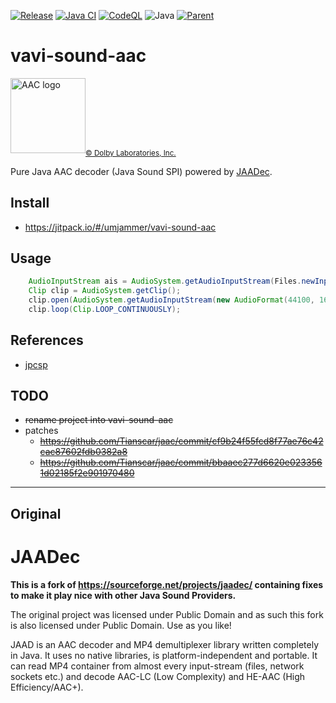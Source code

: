 [![Release](https://jitpack.io/v/umjammer/vavi-sound-aac.svg)](https://jitpack.io/#umjammer/vavi-sound-aac)
[![Java CI](https://github.com/umjammer/vavi-sound-aac/actions/workflows/maven.yml/badge.svg)](https://github.com/umjammer/vavi-sound-aac/actions/workflows/maven.yml)
[![CodeQL](https://github.com/umjammer/vavi-sound-aac/actions/workflows/codeql.yml/badge.svg)](https://github.com/umjammer/vavi-sound-aac/actions/workflows/codeql.yml)
![Java](https://img.shields.io/badge/Java-17-b07219)
[![Parent](https://img.shields.io/badge/Parent-vavi--sound--sandbox-pink)](https://github.com/umjammer/vavi-sound-sandbox)

# vavi-sound-aac

<img src="https://github.com/umjammer/vavi-image-avif/assets/493908/58a132fd-ba3d-4309-9481-2b86fc885f14" width="120" alt="AAC logo"/><sub><a href="https://www.dolby.com/">© Dolby Laboratories, Inc.</a></sub>

Pure Java AAC decoder (Java Sound SPI) powered by [JAADec](https://github.com/DV8FromTheWorld/JAADec).

## Install

* https://jitpack.io/#/umjammer/vavi-sound-aac

## Usage

```java
    AudioInputStream ais = AudioSystem.getAudioInputStream(Files.newInputStream(Paths.get(m4a)));
    Clip clip = AudioSystem.getClip();
    clip.open(AudioSystem.getAudioInputStream(new AudioFormat(44100, 16, 2, true, false), ais));
    clip.loop(Clip.LOOP_CONTINUOUSLY);
```

## References

 * [jpcsp](https://github.com/jpcsp/jpcsp/tree/master/src/jpcsp/media/codec/aac)

## TODO

 * ~~rename project into vavi-sound-aac~~
 * patches
   * ~~https://github.com/Tianscar/jaac/commit/cf9b24f55fcd8f77ae76c42cac87602fdb0382a8~~
   * ~~https://github.com/Tianscar/jaac/commit/bbaaec277d6620e0233561d02185f2e901970480~~

---

## Original

# JAADec

**This is a fork of https://sourceforge.net/projects/jaadec/ 
containing fixes to make it play nice with other Java Sound Providers.**

The original project was licensed under Public Domain
and as such this fork is also licensed under Public Domain. Use as you like!

JAAD is an AAC decoder and MP4 demultiplexer library written completely in Java.
It uses no native libraries, is platform-independent and portable.
It can read MP4 container from almost every input-stream (files, network sockets etc.)
and decode AAC-LC (Low Complexity) and HE-AAC (High Efficiency/AAC+).
